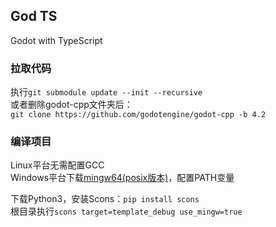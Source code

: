 ## God TS  
Godot with TypeScript  

### 拉取代码  
执行`git submodule update --init --recursive`  
或者删除godot-cpp文件夹后：  
`git clone https://github.com/godotengine/godot-cpp -b 4.2`  

### 编译项目  
Linux平台无需配置GCC  
Windows平台下载[mingw64(posix版本)](https://github.com/niXman/mingw-builds-binaries/releases/download/13.2.0-rt_v11-rev1/x86_64-13.2.0-release-posix-seh-msvcrt-rt_v11-rev1.7z)，配置PATH变量  
  
下载Python3，安装Scons：`pip install scons`  
根目录执行`scons target=template_debug use_mingw=true`  

